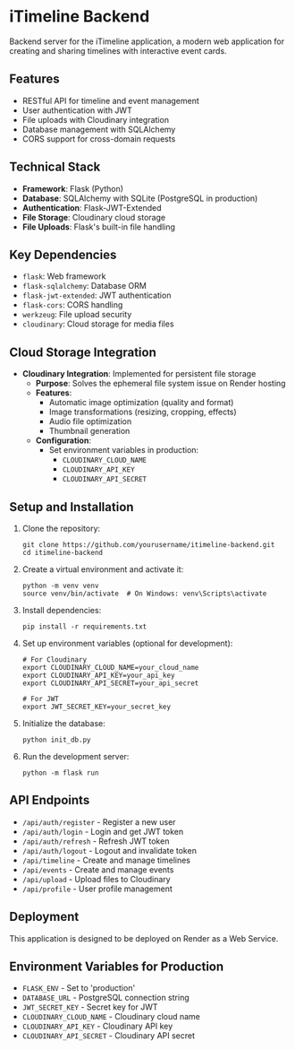 # iTimeline Backend

Backend server for the iTimeline application, a modern web application for creating and sharing timelines with interactive event cards.

## Features

- RESTful API for timeline and event management
- User authentication with JWT
- File uploads with Cloudinary integration
- Database management with SQLAlchemy
- CORS support for cross-domain requests

## Technical Stack

- **Framework**: Flask (Python)
- **Database**: SQLAlchemy with SQLite (PostgreSQL in production)
- **Authentication**: Flask-JWT-Extended
- **File Storage**: Cloudinary cloud storage
- **File Uploads**: Flask's built-in file handling

## Key Dependencies

- `flask`: Web framework
- `flask-sqlalchemy`: Database ORM
- `flask-jwt-extended`: JWT authentication
- `flask-cors`: CORS handling
- `werkzeug`: File upload security
- `cloudinary`: Cloud storage for media files

## Cloud Storage Integration

- **Cloudinary Integration**: Implemented for persistent file storage
  - **Purpose**: Solves the ephemeral file system issue on Render hosting
  - **Features**:
    - Automatic image optimization (quality and format)
    - Image transformations (resizing, cropping, effects)
    - Audio file optimization
    - Thumbnail generation
  - **Configuration**:
    - Set environment variables in production:
      - `CLOUDINARY_CLOUD_NAME`
      - `CLOUDINARY_API_KEY`
      - `CLOUDINARY_API_SECRET`

## Setup and Installation

1. Clone the repository:
   ```
   git clone https://github.com/yourusername/itimeline-backend.git
   cd itimeline-backend
   ```

2. Create a virtual environment and activate it:
   ```
   python -m venv venv
   source venv/bin/activate  # On Windows: venv\Scripts\activate
   ```

3. Install dependencies:
   ```
   pip install -r requirements.txt
   ```

4. Set up environment variables (optional for development):
   ```
   # For Cloudinary
   export CLOUDINARY_CLOUD_NAME=your_cloud_name
   export CLOUDINARY_API_KEY=your_api_key
   export CLOUDINARY_API_SECRET=your_api_secret
   
   # For JWT
   export JWT_SECRET_KEY=your_secret_key
   ```

5. Initialize the database:
   ```
   python init_db.py
   ```

6. Run the development server:
   ```
   python -m flask run
   ```

## API Endpoints

- `/api/auth/register` - Register a new user
- `/api/auth/login` - Login and get JWT token
- `/api/auth/refresh` - Refresh JWT token
- `/api/auth/logout` - Logout and invalidate token
- `/api/timeline` - Create and manage timelines
- `/api/events` - Create and manage events
- `/api/upload` - Upload files to Cloudinary
- `/api/profile` - User profile management

## Deployment

This application is designed to be deployed on Render as a Web Service.

## Environment Variables for Production

- `FLASK_ENV` - Set to 'production'
- `DATABASE_URL` - PostgreSQL connection string
- `JWT_SECRET_KEY` - Secret key for JWT
- `CLOUDINARY_CLOUD_NAME` - Cloudinary cloud name
- `CLOUDINARY_API_KEY` - Cloudinary API key
- `CLOUDINARY_API_SECRET` - Cloudinary API secret

